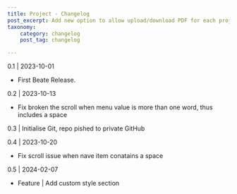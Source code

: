 ```yaml
---
title: Project - Changelog
post_excerpt: Add new option to allow upload/download PDF for each project.
taxonomy:
    category: changelog
    post_tag: changelog

---
```


0.1 | 2023-10-01
* First Beate Release.


0.2 | 2023-10-13
* Fix broken the scroll when menu value is more than one word, thus includes a space

0.3 | Initialise Git, repo pished to private GitHub

0.4 | 2023-10-20
* Fix scroll issue when nave item conatains a space

0.5 | 2024-02-07
* Feature | Add custom style section